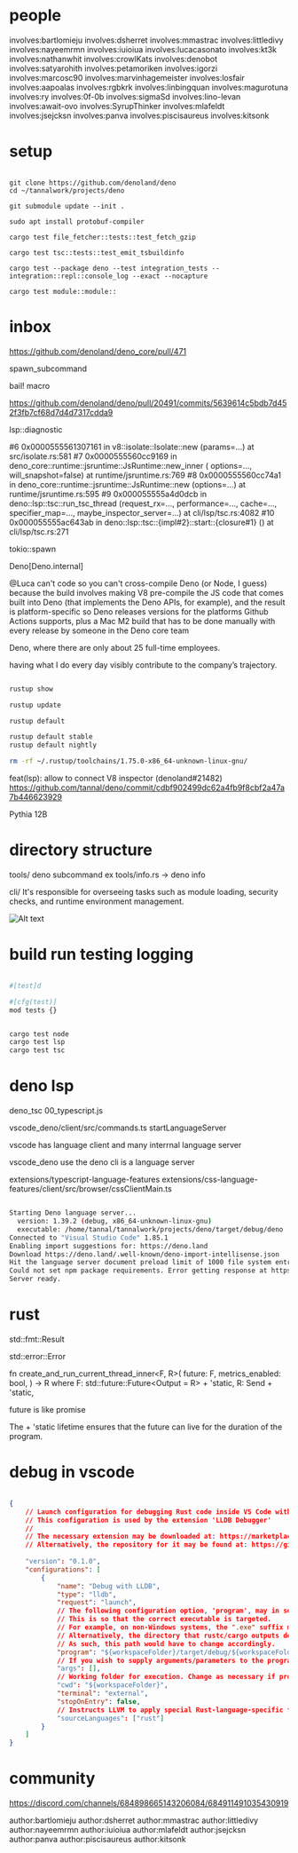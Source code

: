 # people


involves:bartlomieju
involves:dsherret
involves:mmastrac
involves:littledivy
involves:nayeemrmn
involves:iuioiua
involves:lucacasonato
involves:kt3k
involves:nathanwhit
involves:crowlKats
involves:denobot
involves:satyarohith
involves:petamoriken
involves:igorzi
involves:marcosc90
involves:marvinhagemeister
involves:losfair
involves:aapoalas
involves:rgbkrk
involves:linbingquan
involves:magurotuna
involves:ry
involves:0f-0b
involves:sigmaSd
involves:lino-levan
involves:await-ovo
involves:SyrupThinker
involves:mlafeldt
involves:jsejcksn
involves:panva
involves:piscisaureus
involves:kitsonk


# setup

```

git clone https://github.com/denoland/deno
cd ~/tannalwork/projects/deno

git submodule update --init .

sudo apt install protobuf-compiler

cargo test file_fetcher::tests::test_fetch_gzip

cargo test tsc::tests::test_emit_tsbuildinfo

cargo test --package deno --test integration_tests -- integration::repl::console_log --exact --nocapture

cargo test module::module::

```

# inbox

https://github.com/denoland/deno_core/pull/471

spawn_subcommand

bail! macro

https://github.com/denoland/deno/pull/20491/commits/5639614c5bdb7d452f3fb7cf68d7d4d7317cdda9

lsp::diagnostic

#6  0x0000555561307161 in v8::isolate::Isolate::new (params=...) at src/isolate.rs:581
#7  0x0000555560cc9169 in deno_core::runtime::jsruntime::JsRuntime::new_inner (
    options=..., will_snapshot=false) at runtime/jsruntime.rs:769
#8  0x0000555560cc74a1 in deno_core::runtime::jsruntime::JsRuntime::new (options=...)
    at runtime/jsruntime.rs:595
#9  0x000055555a4d0dcb in deno::lsp::tsc::run_tsc_thread (request_rx=..., performance=..., 
    cache=..., specifier_map=..., maybe_inspector_server=...) at cli/lsp/tsc.rs:4082
#10 0x000055555ac643ab in deno::lsp::tsc::{impl#2}::start::{closure#1} ()
    at cli/lsp/tsc.rs:271

tokio::spawn

Deno[Deno.internal]

@Luca can't code so you can't cross-compile Deno (or Node, I guess) because the build involves making V8 pre-compile the JS code that comes built into Deno (that implements the Deno APIs, for example), and the result is platform-specific
so Deno releases versions for the platforms Github Actions supports, plus a Mac M2 build that has to be done manually with every release by someone in the Deno core team

Deno, where there are only about 25 full-time employees.

having what I do every day visibly contribute to the company’s trajectory.


```bash

rustup show

rustup update

rustup default

rustup default stable
rustup default nightly

rm -rf ~/.rustup/toolchains/1.75.0-x86_64-unknown-linux-gnu/

```


feat(lsp): allow to connect V8 inspector (denoland#21482)
https://github.com/tannal/deno/commit/cdbf902499dc62a4fb9f8cbf2a47a7b446623929

Pythia 12B

# directory structure

tools/ deno subcommand ex tools/info.rs -> deno info

cli/ It's responsible for overseeing tasks such as module loading, security checks, and runtime environment management.

![Alt text](./image-3.png)

# build run testing logging

```bash

#[test]d

#[cfg(test)]
mod tests {}


cargo test node
cargo test lsp
cargo test tsc

```
# deno lsp

deno_tsc 00_typescript.js

vscode_deno/client/src/commands.ts startLanguageServer

vscode has language client and many interrnal language server

vscode_deno use the deno cli is a language server


extensions/typescript-language-features
extensions/css-language-features/client/src/browser/cssClientMain.ts



```bash

Starting Deno language server...
  version: 1.39.2 (debug, x86_64-unknown-linux-gnu)
  executable: /home/tannal/tannalwork/projects/deno/target/debug/deno
Connected to "Visual Studio Code" 1.85.1
Enabling import suggestions for: https://deno.land
Download https://deno.land/.well-known/deno-import-intellisense.json
Hit the language server document preload limit of 1000 file system entries. You may want to use the "deno.enablePaths" configuration setting to only have Deno partially enable a workspace or increase the limit via "deno.documentPreloadLimit". In cases where Deno ends up using too much memory, you may want to lower the limit.
Could not set npm package requirements. Error getting response at https://registry.npmjs.org/@types/node for package "@types/node": An npm specifier not found in cache: "@types/node", --cached-only is specified.
Server ready.

```



# rust

std::fmt::Result

std::error::Error

fn create_and_run_current_thread_inner<F, R>(
  future: F,
  metrics_enabled: bool,
) -> R
where
  F: std::future::Future<Output = R> + 'static,
  R: Send + 'static,

future is like promise

The + 'static lifetime ensures that the future can live for the duration of the program.


# debug in vscode


```json

{
    // Launch configuration for debugging Rust code inside VS Code with LLDB
    // This configuration is used by the extension 'LLDB Debugger'
    // 
    // The necessary extension may be downloaded at: https://marketplace.visualstudio.com/items?itemName=vadimcn.vscode-lldb
    // Alternatively, the repository for it may be found at: https://github.com/vadimcn/vscode-lldb.git
    
    "version": "0.1.0",
    "configurations": [
        {
            "name": "Debug with LLDB",
            "type": "lldb",
            "request": "launch",
            // The following configuration option, 'program', may in some cases need to be modified. 
            // This is so that the correct executable is targeted.
            // For example, on non-Windows systems, the ".exe" suffix must be removed. 
            // Alternatively, the directory that rustc/cargo outputs debug builds may change in future
            // As such, this path would have to change accordingly.
            "program": "${workspaceFolder}/target/debug/${workspaceFolderBasename}.exe",
            // If you wish to supply arguments/parameters to the program, supply them below:
            "args": [],
            // Working folder for execution. Change as necessary if program requires a different value:
            "cwd": "${workspaceFolder}",
            "terminal": "external",
            "stopOnEntry": false,
            // Instructs LLVM to apply special Rust-language-specific functionality to its analysis:
            "sourceLanguages": ["rust"]
        }
    ]
}

```



# community

https://discord.com/channels/684898665143206084/684911491035430919





author:bartlomieju
author:dsherret
author:mmastrac
author:littledivy
author:nayeemrmn
author:iuioiua
author:mlafeldt
author:jsejcksn
author:panva
author:piscisaureus
author:kitsonk

